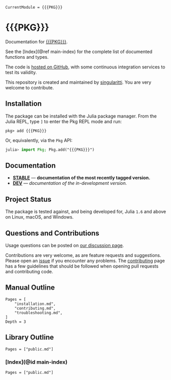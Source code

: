 ```@meta
CurrentModule = {{{PKG}}}
```

# {{{PKG}}}

Documentation for [{{{PKG}}}](https://github.com/MineralsCloud/{{{PKG}}}.jl).

See the [Index](@ref main-index) for the complete list of documented functions
and types.

The code is [hosted on GitHub](https://github.com/{{{org}}}/{{{PKG}}}.jl),
with some continuous integration services to test its validity.

This repository is created and maintained by [singularitti](https://github.com/singularitti).
You are very welcome to contribute.

## Installation

The package can be installed with the Julia package manager.
From the Julia REPL, type `]` to enter the Pkg REPL mode and run:

```
pkg> add {{{PKG}}}
```

Or, equivalently, via the `Pkg` API:

```julia
julia> import Pkg; Pkg.add("{{{PKG}}}")
```

## Documentation

- [**STABLE**](https://{{{org}}}.github.io/{{{PKG}}}.jl/stable) &mdash; **documentation of the most recently tagged version.**
- [**DEV**](https://{{{org}}}.github.io/{{{PKG}}}.jl/dev) &mdash; _documentation of the in-development version._

## Project Status

The package is tested against, and being developed for, Julia `1.6` and above on Linux,
macOS, and Windows.

## Questions and Contributions

Usage questions can be posted on
[our discussion page](https://github.com/MineralsCloud/{{{PKG}}}.jl/discussions).

Contributions are very welcome, as are feature requests and suggestions. Please open an
[issue](https://github.com/MineralsCloud/{{{PKG}}}.jl/issues)
if you encounter any problems. The [contributing](@ref) page has
a few guidelines that should be followed when opening pull requests and contributing code.

## Manual Outline

```@contents
Pages = [
    "installation.md",
    "contributing.md",
    "troubleshooting.md",
]
Depth = 3
```

## Library Outline

```@contents
Pages = ["public.md"]
```

### [Index](@id main-index)

```@index
Pages = ["public.md"]
```
